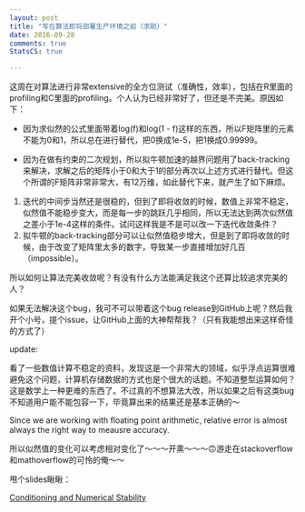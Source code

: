 ```yaml
---
layout: post
title: "写在算法即将部署生产环境之前（求助）"
date: 2016-09-28
comments: true
StatsCS: true

---
```


这周在对算法进行非常extensive的全方位测试（准确性，效率），包括在R里面的profiling和C里面的profiling。个人认为已经非常好了，但还是不完美。原因如下：

- 因为求似然的公式里面带着log(f)和log(1 - f)这样的东西，所以F矩阵里的元素不能为0和1，所以总在进行替代，把0换成1e-5，把1换成0.99999。

- 因为在做有约束的二次规划，所以拟牛顿加速的越界问题用了back-tracking来解决，求解之后的矩阵小于0和大于1的部分再次以上述方式进行替代。但这个所谓的F矩阵非常非常大，有12万维，如此替代下来，就产生了如下麻烦。

1. 迭代的中间步当然还是很稳的，但到了即将收敛的时候，数值上非常不稳定，似然值不能稳步变大，而是每一步的跳跃几乎相同，所以无法达到两次似然值之差小于1e-4这样的条件。试问这样我是不是可以改一下迭代收敛条件？
2. 拟牛顿的back-tracking部分可以让似然值稳步增大，但是到了即将收敛的时候，由于改变了矩阵里太多的数字，导致某一步直接增加好几百（impossible）。

所以如何让算法完美收敛呢？有没有什么方法能满足我这个还算比较追求完美的人？

如果无法解决这个bug，我可不可以带着这个bug release到GitHub上呢？然后我开个小号，提个issue，让GitHub上面的大神帮帮我？（只有我能想出来这样奇怪的方式了）


update:

看了一些数值计算不稳定的资料，发现这是一个非常大的领域，似乎浮点运算很难避免这个问题，计算机存储数据的方式也是个很大的话题。不知道整型运算如何？这是数学上一种更难的东西了。不过真的不想算法大改，所以如果之后有这类bug不知道用户能不能包容一下，毕竟算出来的结果还是基本正确的～

Since we are working with floating point arithmetic, relative error is almost always the right way to meausre accuracy. 

所以似然值的变化可以考虑相对变化了～～～开熏～～～🙃游走在stackoverflow和mathoverflow的可怜的俺～～

甩个slides瞅瞅：

[Conditioning and Numerical Stability](http://web.mit.edu/ehliu/Public/Yelp/conditioning_and_precision.pdf)